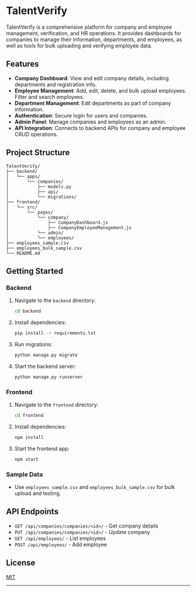# TalentVerify

TalentVerify is a comprehensive platform for company and employee management, verification, and HR operations. It provides dashboards for companies to manage their information, departments, and employees, as well as tools for bulk uploading and verifying employee data.

## Features

- **Company Dashboard**: View and edit company details, including departments and registration info.
- **Employee Management**: Add, edit, delete, and bulk upload employees. Filter and search employees.
- **Department Management**: Edit departments as part of company information.
- **Authentication**: Secure login for users and companies.
- **Admin Panel**: Manage companies and employees as an admin.
- **API Integration**: Connects to backend APIs for company and employee CRUD operations.

## Project Structure
```
TalentVerify/
├── backend/
│   └── apps/
│       └── companies/
│           ├── models.py
│           ├── api/
│           └── migrations/
├── frontend/
│   └── src/
│       └── pages/
│           └── company/
│               ├── CompanyDashboard.js
│               ├── CompanyEmployeeManagement.js
│           └── admin/
│           └── employees/
├── employees_sample.csv
├── employees_bulk_sample.csv
└── README.md
```

## Getting Started

### Backend
1. Navigate to the `backend` directory:
   ```bash
   cd backend
   ```
2. Install dependencies:
   ```bash
   pip install -r requirements.txt
   ```
3. Run migrations:
   ```bash
   python manage.py migrate
   ```
4. Start the backend server:
   ```bash
   python manage.py runserver
   ```

### Frontend
1. Navigate to the `frontend` directory:
   ```bash
   cd frontend
   ```
2. Install dependencies:
   ```bash
   npm install
   ```
3. Start the frontend app:
   ```bash
   npm start
   ```

### Sample Data
- Use `employees_sample.csv` and `employees_bulk_sample.csv` for bulk upload and testing.

## API Endpoints
- `GET /api/companies/companies/<id>/` - Get company details
- `PUT /api/companies/companies/<id>/` - Update company
- `GET /api/employees/` - List employees
- `POST /api/employees/` - Add employee

## License
[MIT](LICENSE)

---

